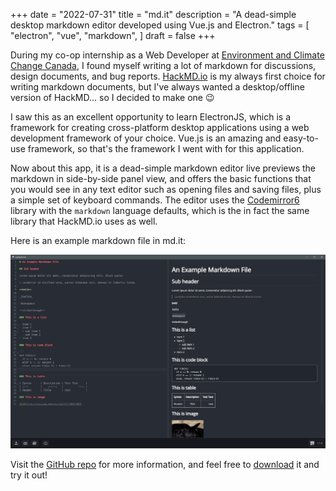 +++
date = "2022-07-31"
title = "md.it"
description = "A dead-simple desktop markdown editor developed using Vue.js and Electron."
tags = [
    "electron",
    "vue",
    "markdown",
]
draft = false
+++

During my co-op internship as a Web Developer at [Environment and Climate Change Canada](https://www.canada.ca/en/environment-climate-change.html), I found myself writing a lot of markdown for discussions, design documents, and bug reports. [HackMD.io](https://hackmd.io/) is my always first choice for writing markdown documents, but I've always wanted a desktop/offline version of HackMD... so I decided to make one 😉

I saw this as an excellent opportunity to learn ElectronJS, which is a framework for creating cross-platform desktop applications using a web development framework of your choice. Vue.js is an amazing and easy-to-use framework, so that's the framework I went with for this application.

Now about this app, it is a dead-simple markdown editor live previews the markdown in side-by-side panel view, and offers the basic functions that you would see in any text editor such as opening files and saving files, plus a simple set of keyboard commands. The editor uses the [Codemirror6](https://codemirror.net/) library with the `markdown` language defaults, which is the in fact the same library that HackMD.io uses as well.

Here is an example markdown file in md.it:

<div style="text-align: center">
  <img  src="/images/projects/md.it/demo-pic.png" alt="md.it screenshot"/>
</div>

Visit the [GitHub repo](https://github.com/sharvenp/md.it) for more information, and feel free to [download](https://github.com/sharvenp/md.it/releases) it and try it out!
